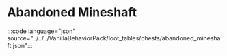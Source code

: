 # Abandoned Mineshaft

:::code language="json" source="../../../VanillaBehaviorPack/loot_tables/chests/abandoned_mineshaft.json":::